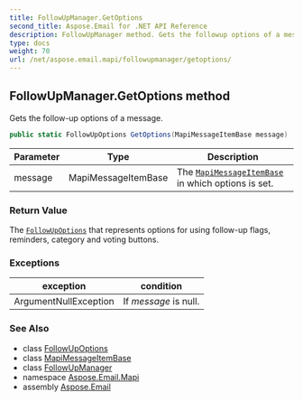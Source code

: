 ```yaml
---
title: FollowUpManager.GetOptions
second_title: Aspose.Email for .NET API Reference
description: FollowUpManager method. Gets the followup options of a message
type: docs
weight: 70
url: /net/aspose.email.mapi/followupmanager/getoptions/
---
```

## FollowUpManager.GetOptions method

Gets the follow-up options of a message.

```csharp
public static FollowUpOptions GetOptions(MapiMessageItemBase message)
```

| Parameter | Type | Description |
| --- | --- | --- |
| message | MapiMessageItemBase | The [`MapiMessageItemBase`](../../mapimessageitembase/) in which options is set. |

### Return Value

The [`FollowUpOptions`](../../followupoptions/) that represents options for using follow-up flags, reminders, category and voting buttons.

### Exceptions

| exception | condition |
| --- | --- |
| ArgumentNullException | If *message* is null. |

### See Also

* class [FollowUpOptions](../../followupoptions/)
* class [MapiMessageItemBase](../../mapimessageitembase/)
* class [FollowUpManager](../)
* namespace [Aspose.Email.Mapi](../../followupmanager/)
* assembly [Aspose.Email](../../../)


